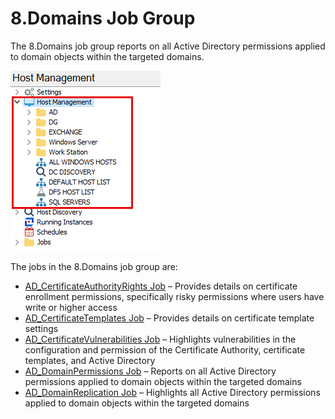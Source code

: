 # 8.Domains Job Group

The 8.Domains job group reports on all Active Directory permissions applied to domain objects within the targeted domains.

![8.Domains Job Group in the Jobs Tree](/static/img/product_docs/accessanalyzer/accessanalyzer/enterpriseauditor/admin/hostmanagement/jobstree.png)

The jobs in the 8.Domains job group are:

- [AD\_CertificateAuthorityRights Job](/docs/product_docs/accessanalyzer/accessanalyzer/enterpriseauditor/solutions/activedirectorypermissionsanalyzer/domains/ad_certificateauthorityrights.md) – Provides details on certificate enrollment permissions, specifically risky permissions where users have write or higher access
- [AD\_CertificateTemplates Job](/docs/product_docs/accessanalyzer/accessanalyzer/enterpriseauditor/solutions/activedirectorypermissionsanalyzer/domains/ad_certificatetemplates.md) – Provides details on certificate template settings
- [AD\_CertificateVulnerabilities Job](/docs/product_docs/accessanalyzer/accessanalyzer/enterpriseauditor/solutions/activedirectorypermissionsanalyzer/domains/ad_certificatevulnerabilities.md) – Highlights vulnerabilities in the configuration and permission of the Certificate Authority, certificate templates, and Active Directory
- [AD\_DomainPermissions Job](/docs/product_docs/accessanalyzer/accessanalyzer/enterpriseauditor/solutions/activedirectorypermissionsanalyzer/domains/ad_domainpermissions.md) – Reports on all Active Directory permissions applied to domain objects within the targeted domains
- [AD\_DomainReplication Job](/docs/product_docs/accessanalyzer/accessanalyzer/enterpriseauditor/solutions/activedirectorypermissionsanalyzer/domains/ad_domainreplication.md) – Highlights all Active Directory permissions applied to domain objects within the targeted domains

